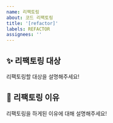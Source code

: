 ```yaml
---
name: 리팩토링
about: 코드 리팩토링
title: '[refactor]'
labels: REFACTOR
assignees: ''
---
```


## ✨ 리팩토링 대상

리팩토링할 대상을 설명해주세요!

## 📢 리팩토링 이유

리팩토링을 하게된 이유에 대해 설명해주세요!

